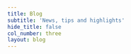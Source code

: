 ```yaml
---
title: Blog
subtitle: 'News, tips and highlights'
hide_title: false
col_number: three
layout: blog
---
```

